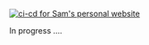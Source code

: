 [![ci-cd for Sam's personal website](https://github.com/soheil-star01/myportfolio-django/actions/workflows/deploy_to_ec2.yml/badge.svg)](https://github.com/soheil-star01/myportfolio-django/actions/workflows/deploy_to_ec2.yml)

In progress ....